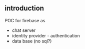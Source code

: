 <h2>introduction</h2>
POC for firebase as
<ul>
 <li>chat server</li>
 <li>identity provider - authentication</li>
 <li>data base (no sql?)</li>
 </ul>

